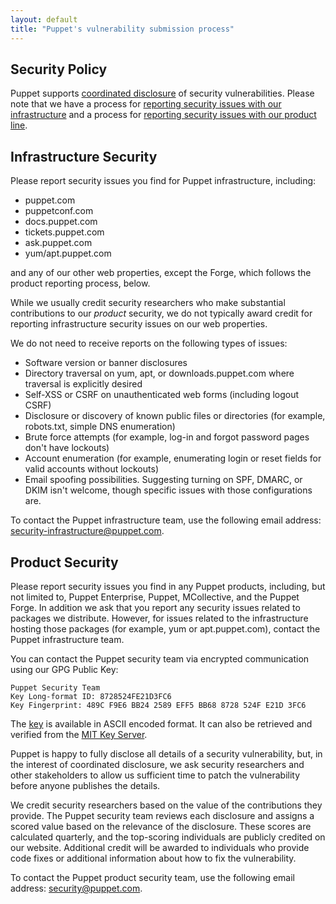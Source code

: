 ```yaml
---
layout: default
title: "Puppet's vulnerability submission process"
---
```


## Security Policy

Puppet supports [coordinated disclosure](https://en.wikipedia.org/wiki/Full_disclosure_%28computer_security%29#Coordinated_disclosure) of security vulnerabilities. Please note that we have a process for [reporting security issues with our infrastructure](#infrastructure-security) and a process for [reporting security issues with our product line](#product-security).

## Infrastructure Security

Please report security issues you find for Puppet infrastructure, including:

- puppet.com
- puppetconf.com
- docs.puppet.com
- tickets.puppet.com
- ask.puppet.com
- yum/apt.puppet.com

and any of our other web properties, except the Forge, which follows the product reporting process, below.

While we usually credit security researchers who make substantial contributions to our *product* security, we do not typically award credit for reporting infrastructure security issues on our web properties.

We do not need to receive reports on the following types of issues:

- Software version or banner disclosures
- Directory traversal on yum, apt, or downloads.puppet.com where traversal is explicitly desired
- Self-XSS or CSRF on unauthenticated web forms (including logout CSRF)
- Disclosure or discovery of known public files or directories (for example, robots.txt, simple DNS enumeration)
- Brute force attempts (for example, log-in and forgot password pages don't have lockouts)
- Account enumeration (for example, enumerating login or reset fields for valid accounts without lockouts)
- Email spoofing possibilities. Suggesting turning on SPF, DMARC, or DKIM isn't welcome, though specific issues with those configurations are.

To contact the Puppet infrastructure team, use the following email address: [security-infrastructure@puppet.com](mailto:security-infrastructure@puppet.com).

## Product Security

Please report security issues you find in any Puppet products, including, but not limited to, Puppet Enterprise, Puppet, MCollective, and the Puppet Forge. In addition we ask that you report any security issues related to packages we distribute. However, for issues related to the infrastructure hosting those packages (for example, yum or apt.puppet.com), contact the Puppet infrastructure team.

You can contact the Puppet security team via encrypted communication using our GPG Public Key:

```
Puppet Security Team
Key Long-format ID: 8728524FE21D3FC6
Key Fingerprint: 489C F9E6 BB24 2589 EFF5 BB68 8728 524F E21D 3FC6
```

The [key](https://puppetlabs.com/security/gpgkey) is available in ASCII encoded format. It can also be retrieved and verified from the [MIT Key Server](https://pgp.mit.edu/).

Puppet is happy to fully disclose all details of a security vulnerability, but, in the interest of coordinated disclosure, we ask security researchers and other stakeholders to allow us sufficient time to patch the vulnerability before anyone publishes the details.

We credit security researchers based on the value of the contributions they provide. The Puppet security team reviews each disclosure and assigns a scored value based on the relevance of the disclosure. These scores are calculated quarterly, and the top-scoring individuals are publicly credited on our website. Additional credit will be awarded to individuals who provide code fixes or additional information about how to fix the vulnerability.

To contact the Puppet product security team, use the following email address: [security@puppet.com](mailto:security@puppet.com).
